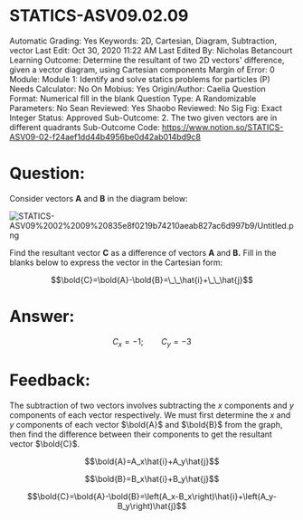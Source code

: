 # STATICS-ASV09.02.09

Automatic Grading: Yes
Keywords: 2D, Cartesian, Diagram, Subtraction, vector
Last Edit: Oct 30, 2020 11:22 AM
Last Edited By: Nicholas Betancourt
Learning Outcome: Determine the resultant of two 2D vectors' difference, given a vector diagram, using Cartesian components
Margin of Error: 0
Module: Module 1: Identify and solve statics problems for particles (P)
Needs Calculator: No
On Mobius: Yes
Origin/Author: Caelia
Question Format: Numerical fill in the blank
Question Type: A
Randomizable Parameters: No
Sean Reviewed: Yes
Shaobo Reviewed: No
Sig Fig: Exact Integer
Status: Approved
Sub-Outcome: 2. The two given vectors are in different quadrants
Sub-Outcome Code: https://www.notion.so/STATICS-ASV09-02-f24aef1dd44b4956be0d42ab014bd9c8

# Question:

Consider vectors **A** and **B** in the diagram below: 

![STATICS-ASV09%2002%2009%20835e8f0219b74210aeab827ac6d997b9/Untitled.png](STATICS-ASV09%2002%2009%20835e8f0219b74210aeab827ac6d997b9/Untitled.png)

Find the resultant vector **C** as a difference of vectors **A** and **B.** Fill in the blanks below to express the vector in the Cartesian form: 

$$\bold{C}=\bold{A}-\bold{B}=\_\_\hat{i}+\_\_\hat{j}$$

# Answer:

$$C_x=-1; \qquad C_y=-3$$

# Feedback:

The subtraction of two vectors involves subtracting the $x$ components and $y$ components of each vector respectively. We must first determine the $x$ and $y$ components of each vector $\bold{A}$ and $\bold{B}$ from the graph, then find the difference between their components to get the resultant vector $\bold{C}$. 

$$\bold{A}=A_x\hat{i}+A_y\hat{j}$$

$$\bold{B}=B_x\hat{i}+B_y\hat{j}$$

$$\bold{C}=\bold{A}-\bold{B}=\left(A_x-B_x\right)\hat{i}+\left(A_y-B_y\right)\hat{j}$$